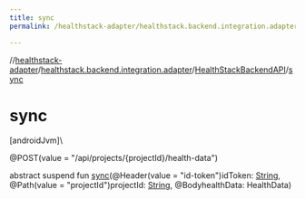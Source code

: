 ```yaml
---
title: sync
permalink: /healthstack-adapter/healthstack.backend.integration.adapter/-health-stack-backend-a-p-i/sync.html

---
```

//[healthstack-adapter](../../../index.html)/[healthstack.backend.integration.adapter](../index.html)/[HealthStackBackendAPI](index.html)/[sync](sync.html)



# sync



[androidJvm]\




@POST(value = &quot;/api/projects/{projectId}/health-data&quot;)



abstract suspend fun [sync](sync.html)(@Header(value = &quot;id-token&quot;)idToken: [String](https://kotlinlang.org/api/latest/jvm/stdlib/kotlin/-string/index.html), @Path(value = &quot;projectId&quot;)projectId: [String](https://kotlinlang.org/api/latest/jvm/stdlib/kotlin/-string/index.html), @BodyhealthData: HealthData)




